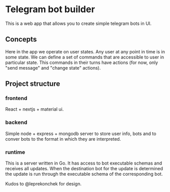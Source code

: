 # Telegram bot builder

This is a web app that allows you to create simple telegram bots in UI.

## Concepts
Here in the app we operate on user states. Any user at any point in time 
is in some state. We can define a set of commands that are accessible to 
user in particular state. This commands in their turns have actions 
(for now, only "send message" and "change state" actions).


## Project structure

### frontend

React + nextjs + material ui.

### backend

Simple node + express + mongodb server to store user info, bots and to 
conver bots to the format in which they are interpreted.

### runtime

This is a server written in Go. It has access to bot executable schemas 
and receives all updates. When the destination bot for the update is 
determined the update is run through the executable schema of the 
corresponding bot.

Kudos to @leprekonchek for design.
